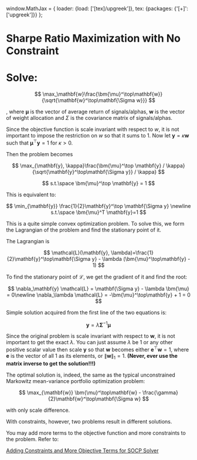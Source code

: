 window.MathJax = {
  loader: {load: ['[tex]/upgreek']},
  tex: {packages: {'[+]': ['upgreek']}}
};
# Sharpe Ratio Maximization with No Constraint

# Solve:

$$
\max_\mathbf{w}\frac{\bm{\mu}^\top\mathbf{w}}{\sqrt{\mathbf{w}^\top\mathbf{\Sigma w}}}
$$

, where $\bm{\mu}$ is the vector of average return of signals/alphas, $\mathbf{w}$ is the vector of weight allocation and $\Sigma$ is the covariance matrix of signals/alphas.

Since the objective function is scale invariant with respect to $w$, it is not important to impose the restriction on $w$ so that it sums to 1. Now let $\mathbf{y}=\kappa \mathbf{w}$ such that $\bm{\mu}^\top \mathbf{y} = 1$ for $\kappa > 0$.

Then the problem becomes

$$
\max_{\mathbf{y}, \kappa}\frac{\bm{\mu}^\top \mathbf{y} / \kappa}{\sqrt{\mathbf{y}^\top\mathbf{\Sigma y}} / \kappa} 
$$

$$
s.t.\space \bm{\mu}^\top \mathbf{y} = 1
$$

This is equivalent to:

$$
\min_{\mathbf{y}} \frac{1}{2}\mathbf{y}^\top \mathbf{\Sigma y} \newline s.t.\space \bm{\mu}^T \mathbf{y}=1
$$

This is a quite simple convex optimization problem. To solve this, we form the Lagrangian of the problem and find the stationary point of it.

The Lagrangian is

$$
\mathcal{L}(\mathbf{y}, \lambda)=\frac{1}{2}\mathbf{y}^\top\mathbf{\Sigma y} - \lambda (\bm{\mu}^\top\mathbf{y} - 1)
$$

To find the stationary point of $\mathcal{L}$, we get the gradient of it and find the root:

$$
\nabla_\mathbf{y} \mathcal{L} = \mathbf{\Sigma y} - \lambda \bm{\mu} = 0\newline
\nabla_\lambda \mathcal{L} = -\bm{\mu}^\top\mathbf{y} + 1 = 0
$$

Simple solution acquired from the first line of the two equations is:

$$
\mathbf{y}=\lambda\mathbf{\Sigma}^{-1}\bm{\mu}
$$

Since the original problem is scale invariant with respect to $\mathbf{w}$, it is not important to get the exact $\lambda$. You can just assume $\lambda$ be 1 or any other positive scalar value then scale $\mathbf{y}$ so that $\mathbf{w}$ becomes either $\mathbf{e}^\top\mathbf{w}=1$, where $\mathbf{e}$ is the vector of all 1 as its elements, or  $\|\mathbf{w}\|_1 = 1$. **(Never, ever use the matrix inverse to get the solution!!!)**

The optimal solution is, indeed, the same as the typical unconstrained Markowitz mean-variance portfolio optimization problem:

$$
\max_{\mathbf{w}} \bm{\mu}^\top\mathbf{w} - \frac{\gamma}{2}\mathbf{w}^\top\mathbf{\Sigma w}
$$

with only scale difference.

With constraints, however, two problems result in different solutions.

You may add more terms to the objective function and more constraints to the problem. Refer to:

[Adding Constraints and More Objective Terms for SOCP Solver](Sharpe%20Ratio%20Maximization%20with%20No%20Constraint%2030a3a4e7fb404c6ca9ce19250a6dfa31/Adding%20Constraints%20and%20More%20Objective%20Terms%20for%20SO%20f552e23a0d4143558011a4e0daeff8ec.md)
